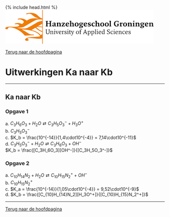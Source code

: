 {% include head.html %}
![Hanze](../hanze/hanze.png)

[Terug naar de hoofdpagina ](../index.md)

# Uitwerkingen Ka naar Kb

---

## Ka naar Kb

### Opgave 1

a. $C_3H_6O_3 + H_2O \rightleftarrows C_3H_5O_3^- + H_3O^+$  
b. $C_3H_5O_3^-$  
c. $K_b = \frac{10^{-14}}{1,4\cdot10^{-4}} = 7,14\cdot10^{-11}$  
d. $C_3H_5O_3^- + H_2O \rightleftarrows C_3H_6O_3 + OH^-$  
$K_b = \frac{[C_3H_6O_3][OH^-]}{[C_3H_5O_3^-]}$  

### Opgave 2

a. $C_{10}H_{14}N_2 + H_2O \rightleftarrows C_{10}H_{15}N_2^+ + OH^-$  
b. $C_{10}H_{15}N_2^+$  
c. $K_a = \frac{10^{-14}}{1,05\cdot10^{-4}} = 9,52\cdot10^{-9}$  
d. $K_b = \frac{[C_{10}H_{14}N_2][H_3O^+]}{[C_{10}H_{15}N_2^+]}$  


--- 

[Terug naar de hoofdpagina ](../index.md)

